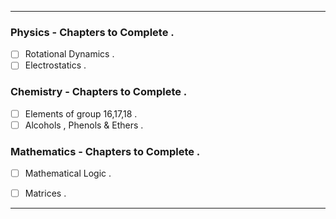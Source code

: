
---


### **Physics** - Chapters to Complete .

- [ ] Rotational Dynamics .
- [ ] Electrostatics .

### **Chemistry** - Chapters to Complete .

- [ ] Elements of group 16,17,18 .
- [ ] Alcohols , Phenols & Ethers .

### **Mathematics** - Chapters to Complete .

- [ ] Mathematical Logic .
- [ ] Matrices .



---